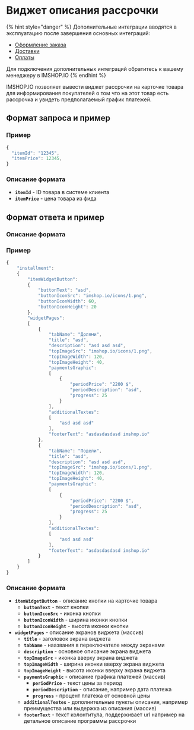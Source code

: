 # Виджет описания рассрочки

{% hint style="danger" %}
Дополнительные интеграции вводятся в эксплуатацию после завершения основных интеграций:

* [Оформление заказа](../../osnovnye-integracii/oformlenie-zakaza.md)
* [Доставки](../../osnovnye-integracii/dostavki.md)
* [Оплаты](../../osnovnye-integracii/oplaty.md)

Для подключения дополнительных интеграций обратитесь к вашему менеджеру в IMSHOP.IO
{% endhint %}

IMSHOP.IO позволяет вывести виджет рассрочки на карточке товара для информирования покупателей о том что на этот товар есть рассрочка и увидеть предполагаемый график платежей.

## Формат запроса и пример

### Пример

```javascript
{
  "itemId": "12345",
  "itemPrice": 12345,
}
```

### Описание формата

* **`itemId`** - ID товара в системе клиента
* **`itemPrice`** - цена товара из фида

## Формат ответа и пример

### Описание формата

### Пример

```javascript
{
    "installment":
    {
        "itemWidgetButton":
        {
            "buttonText": "asd",
            "buttonIconSrc": "imshop.io/icons/1.png",
            "buttonIconWidth": 60,
            "buttonIconHeight": 20
        },
        "widgetPages":
        [
            {
                "tabName": "Долями",
                "title": "asd",
                "description": "asd asd asd",
                "topImageSrc": "imshop.io/icons/1.png",
                "topImageWidth": 120,
                "topImageHeight": 40,
                "paymentsGraphic":
                [
                    {
                        "periodPrice": "2200 $",
                        "periodDescription": "asd",
                        "progress": 25
                    }
                ],
                "additionalTextes":
                [
                    "asd asd asd"
                ],
                "footerText": "asdasdasdasd imshop.io"
            },
            {
                "tabName": "Подели",
                "title": "asd",
                "description": "asd asd asd",
                "topImageSrc": "imshop.io/icons/1.png",
                "topImageWidth": 120,
                "topImageHeight": 40,
                "paymentsGraphic":
                [
                    {
                        "periodPrice": "2200 $",
                        "periodDescription": "asd",
                        "progress": 25
                    }
                ],
                "additionalTextes":
                [
                    "asd asd asd"
                ],
                "footerText": "asdasdasdasd imshop.io"
            }
        ]
    }
}
```

### Описание формата

* **`itemWidgetButton`** - описание кнопки на карточке товара
  * **`buttonText`** - текст кнопки
  * **`buttonIconSrc`** - иконка кнопки
  * **`buttonIconWidth`** - ширина иконки кнопки
  * **`buttonIconHeight`** - высота иконки кнопки
* **`widgetPages`** - описание экранов виджета (массив)
  * **`title`** - заголовок экрана виджета&#x20;
  * **`tabName`** - наазвания в переключателе между экранами&#x20;
  * **`description`** - основное описание экрана виджета
  * **`topImageSrc`** - иконка вверху экрана виджета
  * **`topImageWidth`** - ширина иконки вверху экрана виджета
  * **`topImageHeight`** - высота иконки вверху экрана виджета
  * **`paymentsGraphic`** - описание графика платежей (массив)
    * **`periodPrice`** - текст цены за период
    * **`periodDescription`** - описание, например дата платежа
    * **`progress`** - процент платежа от основной цены
  * **`additionalTextes`** - дополнительные пункты описания, например преимущества или выдержка из описания (массив)
  * **`footerText`** - текст колонтитула, поддерживает url например на детальное описание программы рассрочки
